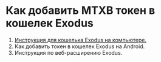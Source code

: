 # Как добавить MTXB токен в кошелек Exodus

1. [Инструкция для кошелька Exodus на компьютере.](exodus-na-kompyutere.md)
2. Как добавить токен в кошелек Exodus на Android.
3. Инструкция по веб-расширению Exodus.
